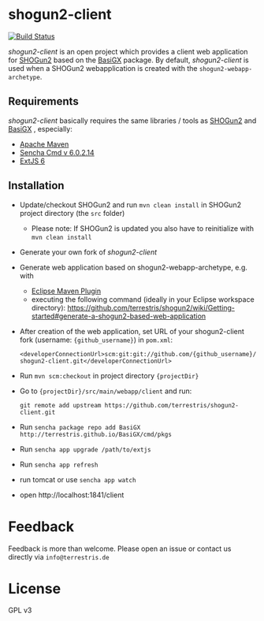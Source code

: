 # shogun2-client

[![Build Status](https://travis-ci.org/terrestris/shogun2-client.svg?branch=master)](https://travis-ci.org/terrestris/shogun2-client?branch=master)

*shogun2-client* is an open project which provides a client web application for [SHOGun2](https://github.com/terrestris/shogun2) based on the [BasiGX](https://github.com/terrestris/BasiGX) package. By default, *shogun2-client* is used when a SHOGun2 webapplication is created with the `shogun2-webapp-archetype`.

## Requirements

*shogun2-client* basically requires the same libraries / tools as [SHOGun2](https://github.com/terrestris/shogun2) and [BasiGX](https://github.com/terrestris/BasiGX) , especially:
* [Apache Maven](https://maven.apache.org/)
* [Sencha Cmd v 6.0.2.14](https://www.sencha.com/products/sencha-cmd/)
* [ExtJS 6](https://www.sencha.com/products/extjs/#overview)

## Installation

* Update/checkout SHOGun2 and run `mvn clean install` in SHOGun2 project directory (the `src` folder)
  * Please note: If SHOGun2 is updated you also have to reinitialize with `mvn clean install`
* Generate your own fork of *shogun2-client*
* Generate web application based on shogun2-webapp-archetype, e.g. with
  * [Eclipse Maven Plugin](http://www.eclipse.org/m2e/)
  * executing the following command (ideally in your Eclipse workspace directory): https://github.com/terrestris/shogun2/wiki/Getting-started#generate-a-shogun2-based-web-application
* After creation of the web application, set URL of your shogun2-client fork (username: `{github_username}`) in `pom.xml`:

   `<developerConnectionUrl>scm:git:git://github.com/{github_username}/shogun2-client.git</developerConnectionUrl>`

* Run `mvn scm:checkout` in project directory `{projectDir}`
* Go to `{projectDir}/src/main/webapp/client` and run:

  `git remote add upstream https://github.com/terrestris/shogun2-client.git`

* Run `sencha package repo add BasiGX http://terrestris.github.io/BasiGX/cmd/pkgs`

* Run `sencha app upgrade /path/to/extjs`

* Run `sencha app refresh`

* run tomcat or use `sencha app watch`

* open http://localhost:1841/client

# Feedback

Feedback is more than welcome. Please open an issue or contact us directly via `info@terrestris.de`

# License

GPL v3
